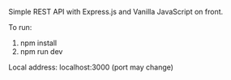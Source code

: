 Simple REST API with Express.js and Vanilla JavaScript on front.

To run:
1. npm install
2. npm run dev

Local address: localhost:3000
(port may change)
